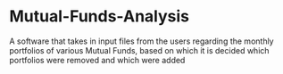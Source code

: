 # Mutual-Funds-Analysis
A software that takes in input files from the users regarding the monthly portfolios of various Mutual Funds, based on which it is decided which portfolios were removed and which were added

